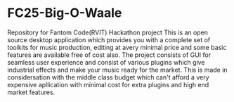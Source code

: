 # FC25-Big-O-Waale
Repository for Fantom Code(RVIT) Hackathon project
This is an open source desktop application which provides you with a complete set of toolkits for music production, editing at avery minimal price and some basic features are available free of cost also.
The project consists of GUI for seamless user experience and consist of various plugins which give industrial effects and make your music ready for the market.
This is made in considersation with the middle class budget which can't afford a very expensive apllication with minimal cost for extra plugins and high end market features.
